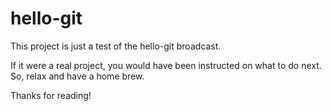 hello-git
=========

This project is just a test of the hello-git broadcast.

If it were a real project, you would have been instructed on what to do next.
So, relax and have a home brew.

Thanks for reading!
